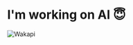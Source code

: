 # I'm working on AI 😇

<!--
**libukai/libukai** is a ✨ _special_ ✨ repository because its `README.md` (this file) appears on your GitHub profile.

Here are some ideas to get you started:

- 🔭 I’m currently working on ...
- 🌱 I’m currently learning ...
- 👯 I’m looking to collaborate on ...
- 🤔 I’m looking for help with ...
- 💬 Ask me about ...
- 📫 How to reach me: ...
- 😄 Pronouns: ...
- ⚡ Fun fact: ...
-->
![Wakapi](https://github-readme-stats.vercel.app/api/wakatime?username=libukai&api_domain=time.10k.xyz&bg_color=FFFFFF&title_color=2F855A&icon_color=2F855A&text_color=323130&custom_title=Weekly%20Work%20Stats&layout=compact)

